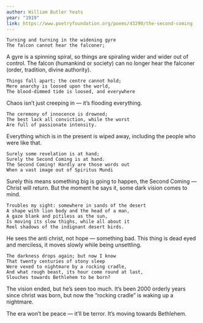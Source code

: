 ```yaml
---
author: William Butler Yeats
year: "1919"
link: https://www.poetryfoundation.org/poems/43290/the-second-coming
---
```

```
Turning and turning in the widening gyre   
The falcon cannot hear the falconer;
```

A gyre is a spinning spiral, so things are spiraling wider and wider out of control. The falcon (humankind or society) can no longer hear the falconer (order, tradition, divine authority).

```
Things fall apart; the centre cannot hold;
Mere anarchy is loosed upon the world,
The blood-dimmed tide is loosed, and everywhere 
```

Chaos isn’t just creeping in — it’s flooding everything.

```
The ceremony of innocence is drowned;
The best lack all conviction, while the worst   
Are full of passionate intensity.
```

Everything which is in the present is wiped away, including the people who were like that.

```
Surely some revelation is at hand;
Surely the Second Coming is at hand.   
The Second Coming! Hardly are those words out   
When a vast image out of Spiritus Mundi
```

Surely this means something big is going to happen, the Second Coming — Christ will return. But the moment he says it, some dark vision comes to mind.

```
Troubles my sight: somewhere in sands of the desert 
A shape with lion body and the head of a man,   
A gaze blank and pitiless as the sun,   
Is moving its slow thighs, while all about it   
Reel shadows of the indignant desert birds.
```

He sees the anti christ, not hope — something bad. This thing is dead eyed and merciless, it moves slowly while being unsettling.

```
The darkness drops again; but now I know   
That twenty centuries of stony sleep
Were vexed to nightmare by a rocking cradle,   
And what rough beast, its hour come round at last,   
Slouches towards Bethlehem to be born?
```

The vision ended, but he’s seen too much. It’s been 2000 orderly years since christ was born, but now the “rocking cradle” is waking up a nightmare.

The era won’t be peace — it’ll be terror. It’s moving towards Bethlehem.
